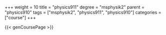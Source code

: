 +++
weight = 10
title = "physics911"
degree = "msphysik2"
parent = "physics910"
tags = ["msphysik2", "physics911", "physics910"]
categories = ["course"]
+++

{{< genCoursePage >}}
